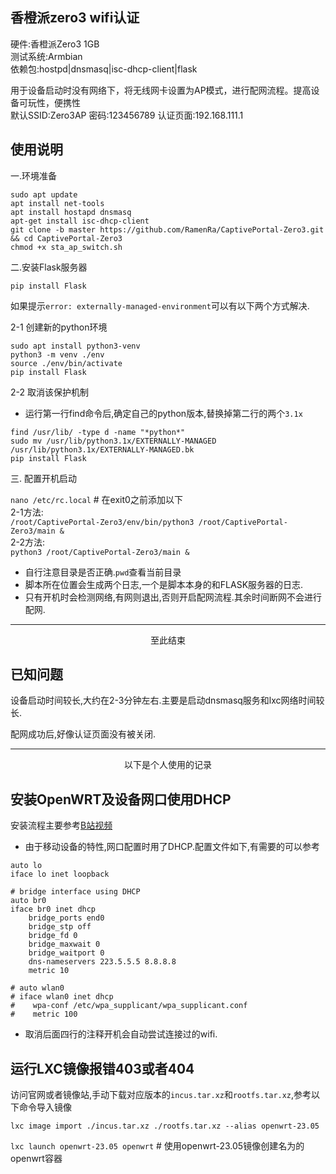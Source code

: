 ## 香橙派zero3 wifi认证
硬件:香橙派Zero3 1GB <br>
测试系统:Armbian <br>
依赖包:hostpd|dnsmasq|isc-dhcp-client|flask

用于设备启动时没有网络下，将无线网卡设置为AP模式，进行配网流程。提高设备可玩性，便携性<br>
默认SSID:Zero3AP  密码:123456789  认证页面:192.168.111.1

## 使用说明
一.环境准备
```
sudo apt update
apt install net-tools
apt install hostapd dnsmasq
apt-get install isc-dhcp-client
git clone -b master https://github.com/RamenRa/CaptivePortal-Zero3.git && cd CaptivePortal-Zero3
chmod +x sta_ap_switch.sh
```
二.安装Flask服务器

`pip install Flask`

如果提示`error: externally-managed-environment`可以有以下两个方式解决.

2-1 创建新的python环境
```
sudo apt install python3-venv
python3 -m venv ./env 
source ./env/bin/activate
pip install Flask
```

2-2 取消该保护机制
* 运行第一行find命令后,确定自己的python版本,替换掉第二行的两个`3.1x`
```
find /usr/lib/ -type d -name "*python*"     
sudo mv /usr/lib/python3.1x/EXTERNALLY-MANAGED /usr/lib/python3.1x/EXTERNALLY-MANAGED.bk
pip install Flask
```

三. 配置开机启动

`nano /etc/rc.local` # 在exit0之前添加以下 <br>
2-1方法: <br>
`/root/CaptivePortal-Zero3/env/bin/python3 /root/CaptivePortal-Zero3/main &` <br>
2-2方法: <br>
`python3 /root/CaptivePortal-Zero3/main &`
* 自行注意目录是否正确.`pwd`查看当前目录
* 脚本所在位置会生成两个日志,一个是脚本本身的和FLASK服务器的日志.
* 只有开机时会检测网络,有网则退出,否则开启配网流程.其余时间断网不会进行配网.

****
<p align="center">至此结束</p>

## 已知问题
设备启动时间较长,大约在2-3分钟左右.主要是启动dnsmasq服务和lxc网络时间较长.

配网成功后,好像认证页面没有被关闭.

****
<p align="center">以下是个人使用的记录</p>

## 安装OpenWRT及设备网口使用DHCP
安装流程主要参考[B站视频](https://www.bilibili.com/video/BV17m411f7Py/#reply250882781105)
* 由于移动设备的特性,网口配置时用了DHCP.配置文件如下,有需要的可以参考

```/etc/network/interfaces
auto lo
iface lo inet loopback

# bridge interface using DHCP
auto br0
iface br0 inet dhcp
    bridge_ports end0
    bridge_stp off
    bridge_fd 0
    bridge_maxwait 0
    bridge_waitport 0
    dns-nameservers 223.5.5.5 8.8.8.8
    metric 10

# auto wlan0
# iface wlan0 inet dhcp
#    wpa-conf /etc/wpa_supplicant/wpa_supplicant.conf
#    metric 100
```
* 取消后面四行的注释开机会自动尝试连接过的wifi.

## 运行LXC镜像报错403或者404
访问官网或者镜像站,手动下载对应版本的`incus.tar.xz`和`rootfs.tar.xz`,参考以下命令导入镜像<br>

`lxc image import ./incus.tar.xz ./rootfs.tar.xz --alias openwrt-23.05`

`lxc launch openwrt-23.05 openwrt`  # 使用openwrt-23.05镜像创建名为的openwrt容器




